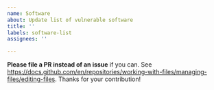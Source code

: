 ```yaml
---
name: Software
about: Update list of vulnerable software
title: ''
labels: software-list
assignees: ''

---
```


**Please file a PR instead of an issue** if you can. See https://docs.github.com/en/repositories/working-with-files/managing-files/editing-files. Thanks for your contribution!
